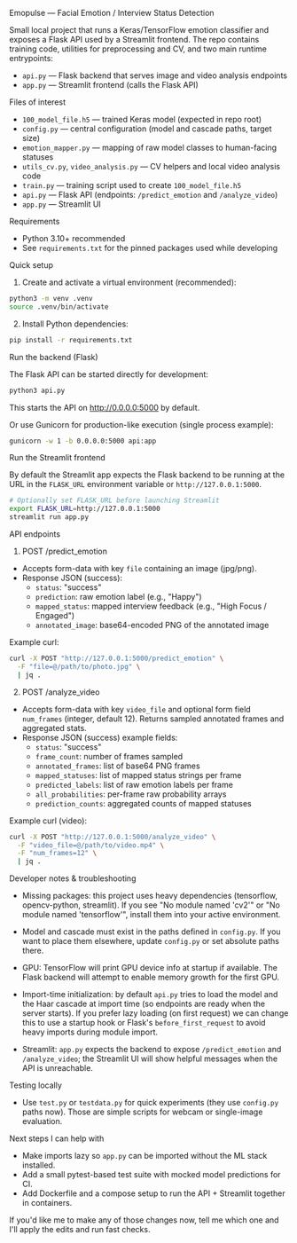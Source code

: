 Emopulse — Facial Emotion / Interview Status Detection

Small local project that runs a Keras/TensorFlow emotion classifier and exposes a Flask API used by a Streamlit frontend. The repo contains training code, utilities for preprocessing and CV, and two main runtime entrypoints:

- `api.py` — Flask backend that serves image and video analysis endpoints
- `app.py` — Streamlit frontend (calls the Flask API)

Files of interest
- `100_model_file.h5` — trained Keras model (expected in repo root)
- `config.py` — central configuration (model and cascade paths, target size)
- `emotion_mapper.py` — mapping of raw model classes to human-facing statuses
- `utils_cv.py`, `video_analysis.py` — CV helpers and local video analysis code
- `train.py` — training script used to create `100_model_file.h5`
- `api.py` — Flask API (endpoints: `/predict_emotion` and `/analyze_video`)
- `app.py` — Streamlit UI

Requirements
- Python 3.10+ recommended
- See `requirements.txt` for the pinned packages used while developing

Quick setup

1) Create and activate a virtual environment (recommended):

```bash
python3 -m venv .venv
source .venv/bin/activate
```

2) Install Python dependencies:

```bash
pip install -r requirements.txt
```

Run the backend (Flask)

The Flask API can be started directly for development:

```bash
python3 api.py
```

This starts the API on http://0.0.0.0:5000 by default.

Or use Gunicorn for production-like execution (single process example):

```bash
gunicorn -w 1 -b 0.0.0.0:5000 api:app
```

Run the Streamlit frontend

By default the Streamlit app expects the Flask backend to be running at the URL in the `FLASK_URL` environment variable or `http://127.0.0.1:5000`.

```bash
# Optionally set FLASK_URL before launching Streamlit
export FLASK_URL=http://127.0.0.1:5000
streamlit run app.py
```

API endpoints

1) POST /predict_emotion
- Accepts form-data with key `file` containing an image (jpg/png).
- Response JSON (success):
  - `status`: "success"
  - `prediction`: raw emotion label (e.g., "Happy")
  - `mapped_status`: mapped interview feedback (e.g., "High Focus / Engaged")
  - `annotated_image`: base64-encoded PNG of the annotated image

Example curl:

```bash
curl -X POST "http://127.0.0.1:5000/predict_emotion" \
  -F "file=@/path/to/photo.jpg" \
  | jq .
```

2) POST /analyze_video
- Accepts form-data with key `video_file` and optional form field `num_frames` (integer, default 12). Returns sampled annotated frames and aggregated stats.
- Response JSON (success) example fields:
  - `status`: "success"
  - `frame_count`: number of frames sampled
  - `annotated_frames`: list of base64 PNG frames
  - `mapped_statuses`: list of mapped status strings per frame
  - `predicted_labels`: list of raw emotion labels per frame
  - `all_probabilities`: per-frame raw probability arrays
  - `prediction_counts`: aggregated counts of mapped statuses

Example curl (video):

```bash
curl -X POST "http://127.0.0.1:5000/analyze_video" \
  -F "video_file=@/path/to/video.mp4" \
  -F "num_frames=12" \
  | jq .
```

Developer notes & troubleshooting

- Missing packages: this project uses heavy dependencies (tensorflow, opencv-python, streamlit). If you see "No module named 'cv2'" or "No module named 'tensorflow'", install them into your active environment.

- Model and cascade must exist in the paths defined in `config.py`. If you want to place them elsewhere, update `config.py` or set absolute paths there.

- GPU: TensorFlow will print GPU device info at startup if available. The Flask backend will attempt to enable memory growth for the first GPU.

- Import-time initialization: by default `api.py` tries to load the model and the Haar cascade at import time (so endpoints are ready when the server starts). If you prefer lazy loading (on first request) we can change this to use a startup hook or Flask's `before_first_request` to avoid heavy imports during module import.

- Streamlit: `app.py` expects the backend to expose `/predict_emotion` and `/analyze_video`; the Streamlit UI will show helpful messages when the API is unreachable.

Testing locally

- Use `test.py` or `testdata.py` for quick experiments (they use `config.py` paths now). Those are simple scripts for webcam or single-image evaluation.

Next steps I can help with

- Make imports lazy so `app.py` can be imported without the ML stack installed.
- Add a small pytest-based test suite with mocked model predictions for CI.
- Add Dockerfile and a compose setup to run the API + Streamlit together in containers.

If you'd like me to make any of those changes now, tell me which one and I'll apply the edits and run fast checks.
